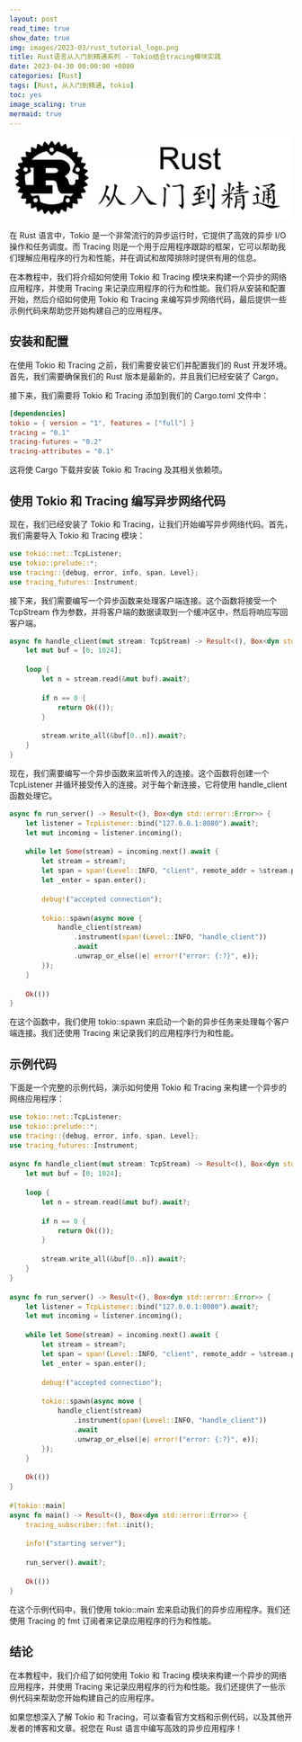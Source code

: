 ```yaml
---
layout: post
read_time: true
show_date: true
img: images/2023-03/rust_tutorial_logo.png
title: Rust语言从入门到精通系列 - Tokio结合tracing模块实践
date: 2023-04-30 00:00:00 +0800
categories: [Rust]
tags: [Rust, 从入门到精通, tokio]
toc: yes
image_scaling: true
mermaid: true
---
```


![](/images/2023-03/rust_tutorial_logo.png)

在 Rust 语言中，Tokio 是一个非常流行的异步运行时，它提供了高效的异步 I/O 操作和任务调度。而 Tracing 则是一个用于应用程序跟踪的框架，它可以帮助我们理解应用程序的行为和性能，并在调试和故障排除时提供有用的信息。

在本教程中，我们将介绍如何使用 Tokio 和 Tracing 模块来构建一个异步的网络应用程序，并使用 Tracing 来记录应用程序的行为和性能。我们将从安装和配置开始，然后介绍如何使用 Tokio 和 Tracing 来编写异步网络代码，最后提供一些示例代码来帮助您开始构建自己的应用程序。

## 安装和配置

在使用 Tokio 和 Tracing 之前，我们需要安装它们并配置我们的 Rust 开发环境。首先，我们需要确保我们的 Rust 版本是最新的，并且我们已经安装了 Cargo。

接下来，我们需要将 Tokio 和 Tracing 添加到我们的 Cargo.toml 文件中：

```toml
[dependencies]
tokio = { version = "1", features = ["full"] }
tracing = "0.1"
tracing-futures = "0.2"
tracing-attributes = "0.1"
```

这将使 Cargo 下载并安装 Tokio 和 Tracing 及其相关依赖项。

## 使用 Tokio 和 Tracing 编写异步网络代码

现在，我们已经安装了 Tokio 和 Tracing，让我们开始编写异步网络代码。首先，我们需要导入 Tokio 和 Tracing 模块：

```rust
use tokio::net::TcpListener;
use tokio::prelude::*;
use tracing::{debug, error, info, span, Level};
use tracing_futures::Instrument;
```

接下来，我们需要编写一个异步函数来处理客户端连接。这个函数将接受一个 TcpStream 作为参数，并将客户端的数据读取到一个缓冲区中，然后将响应写回客户端。

```rust
async fn handle_client(mut stream: TcpStream) -> Result<(), Box<dyn std::error::Error>> {
    let mut buf = [0; 1024];

    loop {
        let n = stream.read(&mut buf).await?;

        if n == 0 {
            return Ok(());
        }

        stream.write_all(&buf[0..n]).await?;
    }
}
```

现在，我们需要编写一个异步函数来监听传入的连接。这个函数将创建一个 TcpListener 并循环接受传入的连接。对于每个新连接，它将使用 handle_client 函数处理它。

```rust
async fn run_server() -> Result<(), Box<dyn std::error::Error>> {
    let listener = TcpListener::bind("127.0.0.1:8080").await?;
    let mut incoming = listener.incoming();

    while let Some(stream) = incoming.next().await {
        let stream = stream?;
        let span = span!(Level::INFO, "client", remote_addr = %stream.peer_addr()?);
        let _enter = span.enter();

        debug!("accepted connection");

        tokio::spawn(async move {
            handle_client(stream)
                .instrument(span!(Level::INFO, "handle_client"))
                .await
                .unwrap_or_else(|e| error!("error: {:?}", e));
        });
    }

    Ok(())
}
```

在这个函数中，我们使用 tokio::spawn 来启动一个新的异步任务来处理每个客户端连接。我们还使用 Tracing 来记录我们的应用程序行为和性能。

## 示例代码

下面是一个完整的示例代码，演示如何使用 Tokio 和 Tracing 来构建一个异步的网络应用程序：

```rust
use tokio::net::TcpListener;
use tokio::prelude::*;
use tracing::{debug, error, info, span, Level};
use tracing_futures::Instrument;

async fn handle_client(mut stream: TcpStream) -> Result<(), Box<dyn std::error::Error>> {
    let mut buf = [0; 1024];

    loop {
        let n = stream.read(&mut buf).await?;

        if n == 0 {
            return Ok(());
        }

        stream.write_all(&buf[0..n]).await?;
    }
}

async fn run_server() -> Result<(), Box<dyn std::error::Error>> {
    let listener = TcpListener::bind("127.0.0.1:8080").await?;
    let mut incoming = listener.incoming();

    while let Some(stream) = incoming.next().await {
        let stream = stream?;
        let span = span!(Level::INFO, "client", remote_addr = %stream.peer_addr()?);
        let _enter = span.enter();

        debug!("accepted connection");

        tokio::spawn(async move {
            handle_client(stream)
                .instrument(span!(Level::INFO, "handle_client"))
                .await
                .unwrap_or_else(|e| error!("error: {:?}", e));
        });
    }

    Ok(())
}

#[tokio::main]
async fn main() -> Result<(), Box<dyn std::error::Error>> {
    tracing_subscriber::fmt::init();

    info!("starting server");

    run_server().await?;

    Ok(())
}
```

在这个示例代码中，我们使用 tokio::main 宏来启动我们的异步应用程序。我们还使用 Tracing 的 fmt 订阅者来记录应用程序的行为和性能。

## 结论

在本教程中，我们介绍了如何使用 Tokio 和 Tracing 模块来构建一个异步的网络应用程序，并使用 Tracing 来记录应用程序的行为和性能。我们还提供了一些示例代码来帮助您开始构建自己的应用程序。

如果您想深入了解 Tokio 和 Tracing，可以查看官方文档和示例代码，以及其他开发者的博客和文章。祝您在 Rust 语言中编写高效的异步应用程序！
